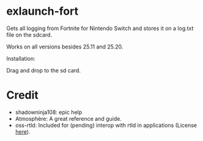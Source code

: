 # exlaunch-fort
Gets all logging from Fortnite for Nintendo Switch and stores it on a log.txt file on the sdcard.

Works on all versions besides 25.11 and 25.20.

Installation:

Drag and drop to the sd card.

# Credit
- shadowninja108: epic help
- Atmosphère: A great reference and guide.
- oss-rtld: Included for (pending) interop with rtld in applications (License [here](https://github.com/shadowninja108/exlaunch/blob/main/source/lib/reloc/rtld/LICENSE.txt)).
